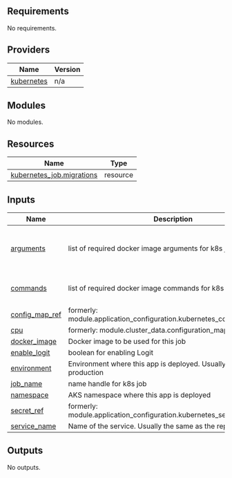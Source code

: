 ## Requirements

No requirements.

## Providers

| Name | Version |
|------|---------|
| <a name="provider_kubernetes"></a> [kubernetes](#provider\_kubernetes) | n/a |

## Modules

No modules.

## Resources

| Name | Type |
|------|------|
| [kubernetes_job.migrations](https://registry.terraform.io/providers/hashicorp/kubernetes/latest/docs/resources/job) | resource |

## Inputs

| Name | Description | Type | Default | Required |
|------|-------------|------|---------|:--------:|
| <a name="input_arguments"></a> [arguments](#input\_arguments) | list of required docker image arguments for k8s job to run | `list(string)` | <pre>[<br/>  "exec",<br/>  "rails",<br/>  "db:prepare"<br/>]</pre> | no |
| <a name="input_commands"></a> [commands](#input\_commands) | list of required docker image commands for k8s job to run | `list(string)` | <pre>[<br/>  "bundle"<br/>]</pre> | no |
| <a name="input_config_map_ref"></a> [config\_map\_ref](#input\_config\_map\_ref) | formerly: module.application\_configuration.kubernetes\_config\_map\_name | `string` | n/a | yes |
| <a name="input_cpu"></a> [cpu](#input\_cpu) | formerly: module.cluster\_data.configuration\_map.cpu\_min | `string` | n/a | yes |
| <a name="input_docker_image"></a> [docker\_image](#input\_docker\_image) | Docker image to be used for this job | `any` | n/a | yes |
| <a name="input_enable_logit"></a> [enable\_logit](#input\_enable\_logit) | boolean for enabling Logit | `string` | `"false"` | no |
| <a name="input_environment"></a> [environment](#input\_environment) | Environment where this app is deployed. Usually test or production | `any` | n/a | yes |
| <a name="input_job_name"></a> [job\_name](#input\_job\_name) | name handle for k8s job | `string` | `"migration"` | no |
| <a name="input_namespace"></a> [namespace](#input\_namespace) | AKS namespace where this app is deployed | `any` | n/a | yes |
| <a name="input_secret_ref"></a> [secret\_ref](#input\_secret\_ref) | formerly: module.application\_configuration.kubernetes\_secret\_name | `string` | n/a | yes |
| <a name="input_service_name"></a> [service\_name](#input\_service\_name) | Name of the service. Usually the same as the repo name | `any` | n/a | yes |

## Outputs

No outputs.
